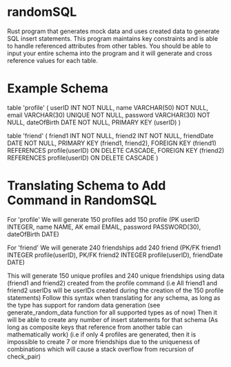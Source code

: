 # randomSQL
Rust program that generates mock data and uses created data to generate SQL insert statements. This program maintains key constraints and is able to handle referenced attributes from other tables. You should be able to input your entire schema into the program and it will generate and cross reference values for each table.

# Example Schema
table 'profile' (
  userID INT NOT NULL,
  name VARCHAR(50) NOT NULL,
  email VARCHAR(30) UNIQUE NOT NULL,
  password VARCHAR(30) NOT NULL,
  dateOfBirth DATE NOT NULL,
  PRIMARY KEY (userID)
)

table 'friend' (
  friend1 INT NOT NULL,
  friend2 INT NOT NULL,
  friendDate DATE NOT NULL,
  PRIMARY KEY (friend1, friend2),
  FOREIGN KEY (friend1) REFERENCES profile(userID) ON DELETE CASCADE,
  FOREIGN KEY (friend2) REFERENCES profile(userID) ON DELETE CASCADE
)

# Translating Schema to Add Command in RandomSQL
For 'profile' We will generate 150 profiles
add 150 profile (PK userID INTEGER, name NAME, AK email EMAIL, password PASSWORD(30), dateOfBirth DATE)

For 'friend' We will generate 240 friendships
add 240 friend (PK/FK friend1 INTEGER profile(userID), PK/FK friend2 INTEGER profile(userID), friendDate DATE)

This will generate 150 unique profiles and 240 unique friendships using data (friend1 and friend2) created from the profile command
(i.e All friend1 and friend2 userIDs will be userIDs created during the creation of the 150 profile statements)
Follow this syntax when translating for any schema, as long as the type has support for random data generation (see generate_random_data function for all supported types as of now)
Then it will be able to create any number of insert statements for that schema (As long as composite keys that reference from another table can mathematically work)
(i.e if only 4 profiles are generated, then it is impossible to create 7 or more friendships due to the uniqueness of combinations which will cause a stack overflow from recursion of check_pair)
